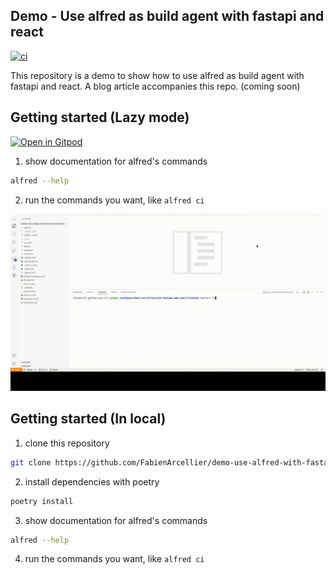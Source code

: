 ## Demo - Use alfred as build agent with fastapi and react

[![ci](https://github.com/FabienArcellier/demo-use-alfred-with-fastapi-and-react/actions/workflows/main.yml/badge.svg)](https://github.com/FabienArcellier/demo-use-alfred-with-fastapi-and-react/actions/workflows/main.yml)

This repository is a demo to show how to use alfred as build agent with fastapi and react. A blog article accompanies this repo. (coming soon)

## Getting started (Lazy mode)

[![Open in Gitpod](https://gitpod.io/button/open-in-gitpod.svg)](https://gitpod.io/#https://github.com/FabienArcellier/demo-use-alfred-with-fastapi-and-react)

1. show documentation for alfred's commands

```bash
alfred --help
```

2. run the commands you want, like ``alfred ci``

![](demo-gitpod.gif)

## Getting started (In local)

1. clone this repository

```bash
git clone https://github.com/FabienArcellier/demo-use-alfred-with-fastapi-and-react.git
```

2. install dependencies with poetry

```bash
poetry install
```

3. show documentation for alfred's commands

```bash
alfred --help
```

4. run the commands you want, like ``alfred ci``

